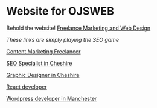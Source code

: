 # Website for OJSWEB

Behold the website! [Freelance Marketing and Web Design](https://ojsweb.co.uk)

*These links are simply playing the SEO game*

[Content Marketing Freelancer](https://ojsweb.co.uk/marketing-services/content-marketing)

[SEO Specialist in Cheshire](https://ojsweb.co.uk/marketing-services/organic-seo)

[Graphic Designer in Cheshire](https://ojsweb.co.uk/marketing-services/design-services)

[React developer](https://ojsweb.co.uk/react-websites)

[Wordpress developer in Manchester](https://ojsweb.co.uk/wordpress-websites)
